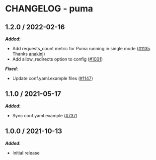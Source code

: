 # CHANGELOG - puma

## 1.2.0 / 2022-02-16

***Added***:

* Add requests_count metric for Puma running in single mode ([#1135](https://github.com/DataDog/integrations-extras/pull/1135). Thanks [anakinj](https://github.com/anakinj))
* Add allow_redirects option to config ([#1001](https://github.com/DataDog/integrations-extras/pull/1001))

***Fixed***:

* Update conf.yaml.example files ([#1147](https://github.com/DataDog/integrations-extras/pull/1147))

## 1.1.0 / 2021-05-17

***Added***:

* Sync conf.yaml.example ([#737](https://github.com/DataDog/integrations-extras/pull/737))

## 1.0.0 / 2021-10-13

***Added***:

* Initial release
